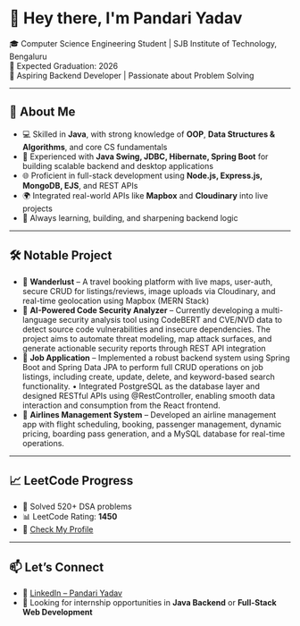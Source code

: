 # 👋 Hey there, I'm Pandari Yadav

🎓 Computer Science Engineering Student | SJB Institute of Technology, Bengaluru  
📅 Expected Graduation: 2026  
💼 Aspiring Backend Developer | Passionate about Problem Solving  

---

## 🚀 About Me
- 💻 Skilled in **Java**, with strong knowledge of **OOP**, **Data Structures & Algorithms**, and core CS fundamentals
- 🧰 Experienced with **Java Swing, JDBC, Hibernate, Spring Boot** for building scalable backend and desktop applications
- 🌐 Proficient in full-stack development using **Node.js, Express.js, MongoDB, EJS**, and REST APIs
- 🌍 Integrated real-world APIs like **Mapbox** and **Cloudinary** into live projects
- 🌱 Always learning, building, and sharpening backend logic

---

## 🛠️ Notable Project
- 🔹 **Wanderlust** – A travel booking platform with live maps, user-auth, secure CRUD for listings/reviews, image uploads via Cloudinary, and real-time geolocation using Mapbox (MERN Stack)
- 🔹 **AI-Powered Code Security Analyzer** –  Currently developing a multi-language security analysis tool using CodeBERT and CVE/NVD data to detect source code 
vulnerabilities and insecure dependencies. The project aims to automate threat modeling, map attack surfaces, and generate 
actionable security reports through REST API integration
- 🔹 **Job Application** – Implemented a robust backend system using Spring Boot and Spring Data JPA to perform full CRUD operations on job listings, including create, update, delete, and keyword-based search functionality. 
• Integrated PostgreSQL as the database layer and designed RESTful APIs using @RestController, enabling smooth data interaction and consumption from the React frontend.
- 🔹 **Airlines Management System** – Developed an airline management app with flight scheduling, booking, passenger management, dynamic pricing, boarding 
pass generation, and a MySQL database for real-time operations.


---

## 📈 LeetCode Progress
- 🧩 Solved 520+ DSA problems  
- 📊 LeetCode Rating: **1450**  
- 🔗 [Check My Profile](https://leetcode.com/u/PandariYadav/)

---

## 📫 Let’s Connect
- 🔗 [LinkedIn – Pandari Yadav](https://www.linkedin.com/in/pandari2004)
- 💼 Looking for internship opportunities in **Java Backend** or **Full-Stack Web Development**
